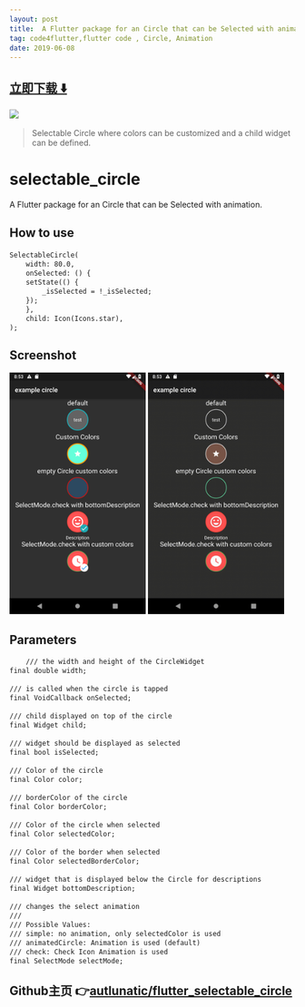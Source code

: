 ```yaml
---
layout: post
title:  A Flutter package for an Circle that can be Selected with animation
tag: code4flutter,flutter code , Circle, Animation
date: 2019-06-08
---
```


 


## [立即下载 ️⬇️ ](https://codeload.github.com/autlunatic/flutter_selectable_circle/zip/master) 


 
![](https://flutterawesome.com/content/images/2019/05/flutter_selectable_circle.jpg)
 
>
> Selectable Circle where colors can be customized and a child widget can be defined.
>

 
# selectable_circle

A Flutter package for an Circle that can be Selected with animation.

## How to use

    SelectableCircle(
        width: 80.0,
        onSelected: () {
        setState(() {
            _isSelected = !_isSelected;
        });
        },
        child: Icon(Icons.star),
    );

## Screenshot

<img src="https://github.com/autlunatic/flutter_selectable_circle/blob/master/screenshots/sc.png?raw=true" width="240"/>

<img src="https://github.com/autlunatic/flutter_selectable_circle/blob/master/screenshots/sc.gif?raw=true" width="240"/>

## Parameters

        /// the width and height of the CircleWidget
    final double width;

    /// is called when the circle is tapped
    final VoidCallback onSelected;

    /// child displayed on top of the circle
    final Widget child;

    /// widget should be displayed as selected
    final bool isSelected;

    /// Color of the circle
    final Color color;

    /// borderColor of the circle
    final Color borderColor;

    /// Color of the circle when selected
    final Color selectedColor;

    /// Color of the border when selected
    final Color selectedBorderColor;

    /// widget that is displayed below the Circle for descriptions
    final Widget bottomDescription;

    /// changes the select animation
    ///
    /// Possible Values:
    /// simple: no animation, only selectedColor is used
    /// animatedCircle: Animation is used (default)
    /// check: Check Icon Animation is used
    final SelectMode selectMode;

## Github主页 👉[autlunatic/flutter_selectable_circle](http://github.com/autlunatic/flutter_selectable_circle)